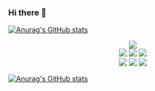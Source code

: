 ### Hi there 👋

[![Anurag's GitHub stats](https://github-readme-stats.vercel.app/api?username=yyci12)](https://github.com/anuraghazra/github-readme-stats)


<!--[![Top Langs](https://github-readme-stats.vercel.app/api/top-langs/?username=yyci12&layout=compact)](https://github.com/anuraghazra/github-readme-stats)-->

<div align=center><img src="https://capsule-render.vercel.app/api?type=slice&color=auto&height=300&section=header&text=dgl1231%20&⌨fontSize=90" /></div>

<!---->
<div align=center>
<a href=""><img src="https://img.shields.io/badge/JavaScript-F7DF1E?style=flat-square&logo=JavaScript&logoColor=white" /></a>
<a href=""><img src="https://img.shields.io/badge/HTML5-E34F26?style=flat-square&logo=HTML5&logoColor=white" /></a>
  <img src="https://img.shields.io/badge/CSS3-1572B6?style=flat-square&logo=CSS3&logoColor=white" />
</div>
<div align=center>
  <img src="https://img.shields.io/badge/MySQL-4479A1?style=flat-square&logo=MySQL&logoColor=white" />
  <img src="https://img.shields.io/badge/Java-007396?style=flat-square&logo=Java&logoColor=white" />
  <img src="https://img.shields.io/badge/Python-3776AB?style=flat-square&logo=Python&logoColor=white" />
</div>
<div align=center>
 
</div>

[![Anurag's GitHub stats](https://github-readme-stats.vercel.app/api?username=yyci12)](https://github.com/anuraghazra/github-readme-stats)


